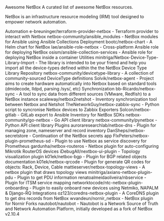 Awesome NetBox
A curated list of awesome NetBox resources.

NetBox is an infrastructure resource modeling (IRM) tool designed to empower network automation.

Automation
e-breuninger/terraform-provider-netbox - Terraform provider to interact with Netbox
netbox-community/ansible_modules - NetBox modules for Ansible using Ansible Collections
Deployment
bootc/netbox-chart - A Helm chart for NetBox
lae/ansible-role-netbox - Cross-platform Ansible role for deploying NetBox
osism/ansible-collection-services - Ansible role for deploying NetBox inside a container
Utilities
minitriga/Netbox-Device-Type-Library-Import - The library is intended to be your friend and help you import all the device-types defined within the the NetBox Device Type Library Repository
netbox-community/devicetype-library - A collection of community-sourced DeviceType definitions
Solvik/netbox-agent - Project aims to create hardware automatically into Netbox based on standard tools (dmidecode, lldpd, parsing /sys/, etc)
Synchronization
bb-Ricardo/netbox-sync - A tool to sync data from different sources (VMware, Redfish) to a NetBox instance
scaleway/netbox2netshot - Inventory synchronization tool between Netbox and Netshot
TheNetworkGuy/netbox-zabbix-sync - Python script to syncronise Netbox devices to Zabbix
Exporters
Solcon/netbox-gitlab - GitLab export to Ansible Inventory for NetBox
SDKs
netbox-community/go-netbox - Go API client library
netbox-community/pynetbox - Python API client library
Plugins
auroraresearchlab/netbox-dns - Plugin for managing zone, nameserver and record inventory
DanSheps/netbox-secretstore - Continuation of the NetBox secrets app
FlxPeters/netbox-plugin-prometheus-sd - Plugin to use Netbox as service discovery for Prometheus
gardunha/netbox-routeros - Netbox plugin for auto-configuring Mikrotik RouterOS devices
iDebugAll/nextbox-ui-plugin - Topology visualization plugin
k01ek/netbox-bgp - Plugin for BGP related objects documentation
k01ek/netbox-qrcode - Plugin for generate QR codes for objects: Rack, Device, Cable
mattieserver/netbox-topology-views - A netbox plugin that draws topology views
minitriga/axians-netbox-plugin-pdu - Plugin to get PDU information
renatoalmeidaoliveira/nbservice - Plugin for ITSM service mapping
networktocode/ntc-netbox-plugin-onboarding - Plugin to easily onboard new devices using Netmiko, NAPALM & Django-RQ
Integrations
oz123/coredns-netbox-plugin - A CoreDNS plugin to get dns records from NetBox
wvandeun/nornir_netbox - NetBox plugin for Nornir
Forks
nautobot/nautobot - Nautobot is a Network Source of Truth and Network Automation Platform, initially developed as a fork of NetBox v2.10.4
